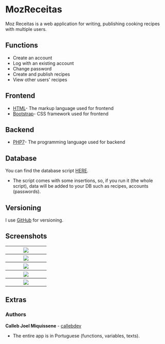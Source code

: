 # MozReceitas

Moz Receitas is a web application for writing, publishing cooking recipes with multiple users.
## Functions

* Create an account
* Log with an existing account
* Change password
* Create and publish recipes
* View other users' recipes

## Frontend

* [HTML](https://www.w3schools.com/html/html5_intro.asp)- The markup language used for frontend
* [Bootstrap](https://getbootstrap.com/docs/4.4/getting-started/introduction/)- CSS framework used for frontend

## Backend

* [PHP7](https://www.php.net)- The programming language used for backend

## Database

You can find the database script [HERE](https://github.com/callebdev/MozReceitas---Web/blob/master/Receitas/MozReceitas%20Screenshots%20%26%20DB/mozreceitas.sql).

* The script comes with some insertions, so, if you run it (the whole script), data will be added to your DB such as recipes, accounts (passwords).

## Versioning

I use [GitHub](https://github.com/) for versioning.

## Screenshots

<table width="100%">
  <tr>
    <th width="25%"><img src="https://github.com/callebdev/MozReceitas---Web/blob/master/Receitas/MozReceitas%20Screenshots%20%26%20DB/Screenshot%20(47).png">
  </tr>
  <tr>
    <th width="25%"><img src="https://github.com/callebdev/MozReceitas---Web/blob/master/Receitas/MozReceitas%20Screenshots%20%26%20DB/Screenshot%20(52).png">
  </tr>
  <tr>
    <th width="25%"><img src="https://github.com/callebdev/MozReceitas---Web/blob/master/Receitas/MozReceitas%20Screenshots%20%26%20DB/Screenshot%20(53).png">
  </tr>
  <tr>
    <th width="25%"><img src="https://github.com/callebdev/MozReceitas---Web/blob/master/Receitas/MozReceitas%20Screenshots%20%26%20DB/Screenshot%20(50).png">
  </tr>
  <tr>
    <th width="25%"><img src="https://github.com/callebdev/MozReceitas---Web/blob/master/Receitas/MozReceitas%20Screenshots%20%26%20DB/Screenshot%20(54).png">
  </tr>
</table>

## Extras

### Authors

**Calleb Joel Miquissene** - [callebdev](https://github.com/callebdev)

* The entire app is in Portuguese (functions, variables, texts).
